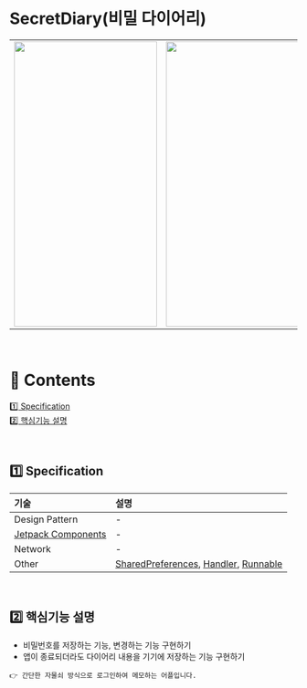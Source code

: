 # SecretDiary(비밀 다이어리)

<table>
  <td><img src="https://user-images.githubusercontent.com/106309830/177501515-eeb05463-be31-49b4-89a1-d0c4752b89c4.png" width="250" height="500"/></td>
  <td><img src="https://user-images.githubusercontent.com/106309830/177501523-c4bcbc44-1f16-42a4-aad2-9c95571ca5e4.png" width="250" height="500"/></td>
</table>

<br>

# :green_book: Contents

[:one: Specification](#one-specification)<br>
[:two: 핵심기능 설명](#two-핵심기능-설명)<br>

<br>

## :one: Specification
기술|설명
:---|:---
Design Pattern|-
[Jetpack Components](https://developer.android.com/jetpack/androidx/explorer?hl=ko&case=all)|-
Network|-
Other|[SharedPreferences](https://developer.android.com/training/data-storage/shared-preferences?hl=ko), [Handler](https://developer.android.com/reference/android/os/Handler), [Runnable](https://developer.android.com/reference/java/lang/Runnable)

<br>

## :two: 핵심기능 설명
- 비밀번호를 저장하는 기능, 변경하는 기능 구현하기
- 앱이 종료되더라도 다이어리 내용을 기기에 저장하는 기능 구현하기

```
👉 간단한 자물쇠 방식으로 로그인하여 메모하는 어플입니다.
```
